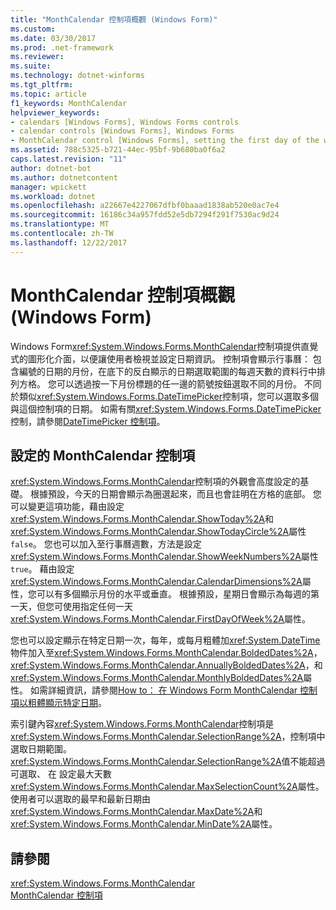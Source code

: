 ```yaml
---
title: "MonthCalendar 控制項概觀 (Windows Form)"
ms.custom: 
ms.date: 03/30/2017
ms.prod: .net-framework
ms.reviewer: 
ms.suite: 
ms.technology: dotnet-winforms
ms.tgt_pltfrm: 
ms.topic: article
f1_keywords: MonthCalendar
helpviewer_keywords:
- calendars [Windows Forms], Windows Forms controls
- calendar controls [Windows Forms], Windows Forms
- MonthCalendar control [Windows Forms], setting the first day of the week
ms.assetid: 788c5325-b721-44ec-95bf-9b680ba0f6a2
caps.latest.revision: "11"
author: dotnet-bot
ms.author: dotnetcontent
manager: wpickett
ms.workload: dotnet
ms.openlocfilehash: a22667e4227067dfbf0baaad1838ab520e0ac7e4
ms.sourcegitcommit: 16186c34a957fdd52e5db7294f291f7530ac9d24
ms.translationtype: MT
ms.contentlocale: zh-TW
ms.lasthandoff: 12/22/2017
---
```

# <a name="monthcalendar-control-overview-windows-forms"></a>MonthCalendar 控制項概觀 (Windows Form)
Windows Form<xref:System.Windows.Forms.MonthCalendar>控制項提供直覺式的圖形化介面，以便讓使用者檢視並設定日期資訊。 控制項會顯示行事曆： 包含編號的日期的月份，在底下的反白顯示的日期選取範圍的每週天數的資料行中排列方格。 您可以透過按一下月份標題的任一邊的箭號按鈕選取不同的月份。 不同於類似<xref:System.Windows.Forms.DateTimePicker>控制項，您可以選取多個與這個控制項的日期。 如需有關<xref:System.Windows.Forms.DateTimePicker>控制，請參閱[DateTimePicker 控制項](../../../../docs/framework/winforms/controls/datetimepicker-control-windows-forms.md)。  
  
## <a name="configuring-the-monthcalendar-control"></a>設定的 MonthCalendar 控制項  
 <xref:System.Windows.Forms.MonthCalendar>控制項的外觀會高度設定的基礎。 根據預設，今天的日期會顯示為圈選起來，而且也會註明在方格的底部。 您可以變更這項功能，藉由設定<xref:System.Windows.Forms.MonthCalendar.ShowToday%2A>和<xref:System.Windows.Forms.MonthCalendar.ShowTodayCircle%2A>屬性`false`。 您也可以加入至行事曆週數，方法是設定<xref:System.Windows.Forms.MonthCalendar.ShowWeekNumbers%2A>屬性`true`。 藉由設定<xref:System.Windows.Forms.MonthCalendar.CalendarDimensions%2A>屬性，您可以有多個顯示月份的水平或垂直。 根據預設，星期日會顯示為每週的第一天，但您可使用指定任何一天<xref:System.Windows.Forms.MonthCalendar.FirstDayOfWeek%2A>屬性。  
  
 您也可以設定顯示在特定日期一次，每年，或每月粗體加<xref:System.DateTime>物件加入至<xref:System.Windows.Forms.MonthCalendar.BoldedDates%2A>， <xref:System.Windows.Forms.MonthCalendar.AnnuallyBoldedDates%2A>，和<xref:System.Windows.Forms.MonthCalendar.MonthlyBoldedDates%2A>屬性。 如需詳細資訊，請參閱[How to： 在 Windows Form MonthCalendar 控制項以粗體顯示特定日期](../../../../docs/framework/winforms/controls/display-specific-days-in-bold-with-wf-monthcalendar-control.md)。  
  
 索引鍵內容<xref:System.Windows.Forms.MonthCalendar>控制項是<xref:System.Windows.Forms.MonthCalendar.SelectionRange%2A>，控制項中選取日期範圍。 <xref:System.Windows.Forms.MonthCalendar.SelectionRange%2A>值不能超過可選取、 在 設定最大天數<xref:System.Windows.Forms.MonthCalendar.MaxSelectionCount%2A>屬性。 使用者可以選取的最早和最新日期由<xref:System.Windows.Forms.MonthCalendar.MaxDate%2A>和<xref:System.Windows.Forms.MonthCalendar.MinDate%2A>屬性。  
  
## <a name="see-also"></a>請參閱  
 <xref:System.Windows.Forms.MonthCalendar>  
 [MonthCalendar 控制項](../../../../docs/framework/winforms/controls/monthcalendar-control-windows-forms.md)

